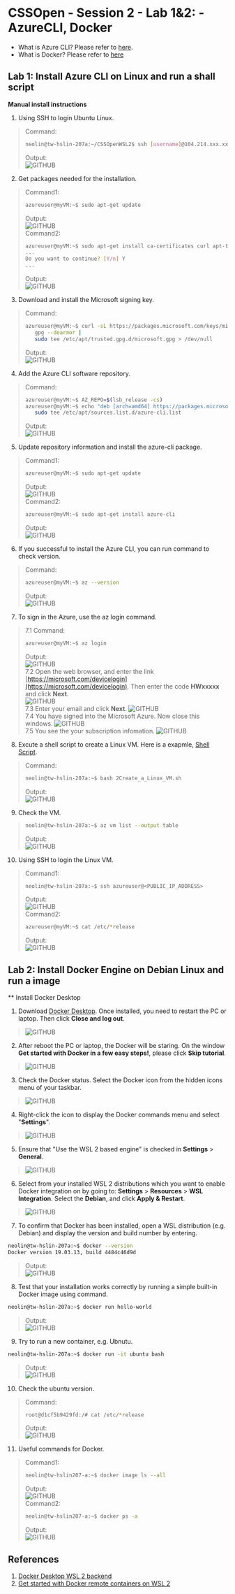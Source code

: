 # CSSOpen - Session 2 - Lab 1&2: - AzureCLI, Docker

- What is Azure CLI? Please refer to [here](https://docs.microsoft.com/en-us/cli/azure/what-is-azure-cli?view=azure-cli-latest).
- What is Docker? Please refer to [here](https://docs.microsoft.com/en-us/dotnet/architecture/containerized-lifecycle/what-is-docker)

## Lab 1: Install Azure CLI on Linux and run a shall script

**Manual install instructions**

1. Using SSH to login Ubuntu Linux.
> Command:<br>
> ```bash
> neolin@tw-hslin-207a:~/CSSOpenWSL2$ ssh [username]@104.214.xxx.xxx
> ```
> Output:<br>
> ![GITHUB](https://github.com/neolin-ms/CSSOpenAzureCLIDocker/blob/master/AzureCLIImages/1_1.png "1_1")<br>
2. Get packages needed for the installation.
> Command1:<br> 
> ```bash
> azureuser@myVM:~$ sudo apt-get update
> ```
> Output:<br>
> ![GITHUB](https://github.com/neolin-ms/CSSOpenAzureCLIDocker/blob/master/AzureCLIImages/1_2.png "1_2")<br>
> Command2:<br>
> ```bash
> azureuser@myVM:~$ sudo apt-get install ca-certificates curl apt-transport-https lsb-release gnupg
> ...
> Do you want to continue? [Y/n] Y
> ...
> ```
> Output:<br>
> ![GITHUB](https://github.com/neolin-ms/CSSOpenAzureCLIDocker/blob/master/AzureCLIImages/1_3.png "1_3")<br>
3. Download and install the Microsoft signing key.
> Command:<br> 
> ```bash
> azureuser@myVM:~$ curl -sL https://packages.microsoft.com/keys/microsoft.asc |
>    gpg --dearmor |
>    sudo tee /etc/apt/trusted.gpg.d/microsoft.gpg > /dev/null 
> ```
> Output:<br>
> ![GITHUB](https://github.com/neolin-ms/CSSOpenAzureCLIDocker/blob/master/AzureCLIImages/1_4.png "1_4")<br>
4. Add the Azure CLI software repository.
> Command:<br>
> ```bash
> azureuser@myVM:~$ AZ_REPO=$(lsb_release -cs)
> azureuser@myVM:~$ echo "deb [arch=amd64] https://packages.microsoft.com/repos/azure-cli/ $AZ_REPO main" |
>    sudo tee /etc/apt/sources.list.d/azure-cli.list
> ```
> Output:<br>
> ![GITHUB](https://github.com/neolin-ms/CSSOpenAzureCLIDocker/blob/master/AzureCLIImages/1_5.png "1_5")<br>
5. Update repository information and install the azure-cli package. 
> Command1:<br>
> ```bash
> azureuser@myVM:~$ sudo apt-get update
> ```
> Output:<br>
> ![GITHUB](https://github.com/neolin-ms/CSSOpenAzureCLIDocker/blob/master/AzureCLIImages/1_6.png "1_6")<br>
> Command2:<br>
> ```bash
> azureuser@myVM:~$ sudo apt-get install azure-cli
> ```
> Output:<br>
> ![GITHUB](https://github.com/neolin-ms/CSSOpenAzureCLIDocker/blob/master/AzureCLIImages/1_7.png "1_7")<br>
6. If you successful to install the Azure CLI, you can run command to check version.  
> Command:<br>
> ```bash 
> azureuser@myVM:~$ az --version
> ```
> Output:<br>
> ![GITHUB](https://github.com/neolin-ms/CSSOpenAzureCLIDocker/blob/master/AzureCLIImages/1_8.png "1_8")<br>
7. To sign in the Azure, use the az login command.
> 7.1 Command:<br>
> ```bash
> azureuser@myVM:~$ az login
> ```
> Output:<br>
> ![GITHUB](https://github.com/neolin-ms/CSSOpenAzureCLIDocker/blob/master/AzureCLIImages/1_9.png "1_9")<br>
> 7.2 Open the web browser, and enter the link [https://microsoft.com/devicelogin](https://microsoft.com/devicelogin). Then enter the code **HWxxxxx** and click **Next**.<br> 
> ![GITHUB](https://github.com/neolin-ms/CSSOpenAzureCLIDocker/blob/master/AzureCLIImages/1_10.png "1_10")<br>
> 7.3 Enter your email and click **Next**. 
> ![GITHUB](https://github.com/neolin-ms/CSSOpenAzureCLIDocker/blob/master/AzureCLIImages/1_11.png "1_11")<br>
> 7.4 You have signed into the Microsoft Azure. Now close this windows. 
> ![GITHUB](https://github.com/neolin-ms/CSSOpenAzureCLIDocker/blob/master/AzureCLIImages/1_12.png "1_12")<br>
> 7.5 You see the your subscription infomation. 
> ![GITHUB](https://github.com/neolin-ms/CSSOpenAzureCLIDocker/blob/master/AzureCLIImages/1_13.png "1_13")<br>
8. Excute a shell script to create a Linux VM. Here is a exapmle, [Shell Script](https://github.com/neolin-ms/AzureCLI/blob/master/2Create_a_Linux_VM.sh).
> Command:<br>
> ```bash
> neolin@tw-hslin-207a:~$ bash 2Create_a_Linux_VM.sh 
> ```
> Output:<br>
> ![GITHUB](https://github.com/neolin-ms/CSSOpenAzureCLIDocker/blob/master/AzureCLIImages/1_14.png "1_14")<br>
9. Check the VM. 
> ```bash
> neolin@tw-hslin-207a:~$ az vm list --output table 
> ```
> Output:<br>
> ![GITHUB](https://github.com/neolin-ms/CSSOpenAzureCLIDocker/blob/master/AzureCLIImages/1_15.png "1_15")<br>
10. Using SSH to login the Linux VM.
> Command1:<br>
> ```bash
> neolin@tw-hslin-207a:~$ ssh azureuser@<PUBLIC_IP_ADDRESS> 
> ``` 
> Output:<br>
> ![GITHUB](https://github.com/neolin-ms/CSSOpenAzureCLIDocker/blob/master/AzureCLIImages/1_16.png "1_16")<br>
> Command2:<br>
> ```bash
> azureuser@myVM:~$ cat /etc/*release
> ```
> Output:<br>
> ![GITHUB](https://github.com/neolin-ms/CSSOpenAzureCLIDocker/blob/master/AzureCLIImages/1_17.png "1_17")<br>

## Lab 2: Install Docker Engine on Debian Linux and run a image

** Install Docker Desktop

1. Download [Docker Desktop](https://docs.docker.com/docker-for-windows/wsl/#download). Once installed, you need to restart the PC or laptop. Then click **Close and log out**.  
> ![GITHUB](https://github.com/neolin-ms/CSSOpenAzureCLIDocker/blob/master/AzureDockerImages/2_1.png "2_1")<br>
2. After reboot the PC or laptop, the Docker will be staring. On the window **Get started with Docker in a few easy steps!**, please click **Skip tutorial**. 
> ![GITHUB](https://github.com/neolin-ms/CSSOpenAzureCLIDocker/blob/master/AzureDockerImages/2_2.png "2_2")<br>
3. Check the Docker status. Select the Docker icon from the hidden icons menu of your taskbar.
> ![GITHUB](https://github.com/neolin-ms/CSSOpenAzureCLIDocker/blob/master/AzureDockerImages/2_3.png "2_3")<br>
4. Right-click the icon to display the Docker commands menu and select "**Settings**".
> ![GITHUB](https://github.com/neolin-ms/CSSOpenAzureCLIDocker/blob/master/AzureDockerImages/2_4.png "2_4")<br>
5. Ensure that "Use the WSL 2 based engine" is checked in **Settings** > **General**.
> ![GITHUB](https://github.com/neolin-ms/CSSOpenAzureCLIDocker/blob/master/AzureDockerImages/2_5.png "2_5")<br>
6. Select from your installed WSL 2 distributions which you want to enable Docker integration on by going to: **Settings** > **Resources** > **WSL Integration**. Select the **Debian**, and click **Apply & Restart**.
> ![GITHUB](https://github.com/neolin-ms/CSSOpenAzureCLIDocker/blob/master/AzureDockerImages/2_6.png "2_6")<br>
7. To confirm that Docker has been installed, open a WSL distribution (e.g. Debian) and display the version and build number by entering. 
```bash
neolin@tw-hslin-207a:~$ docker --version
Docker version 19.03.13, build 4484c46d9d
```
> Output:<br>
> ![GITHUB](https://github.com/neolin-ms/CSSOpenAzureCLIDocker/blob/master/AzureDockerImages/2_7.png "2_7")<br>
8. Test that your installation works correctly by running a simple built-in Docker image using command. 
```bash
neolin@tw-hslin-207a:~$ docker run hello-world
```
> Output:<br>
> ![GITHUB](https://github.com/neolin-ms/CSSOpenAzureCLIDocker/blob/master/AzureDockerImages/2_8.png "2_8")<br>
9. Try to run a new container, e.g. Ubnutu. 
```bash
neolin@tw-hslin-207a:~$ docker run -it ubuntu bash
```
> Output:<br>
> ![GITHUB](https://github.com/neolin-ms/CSSOpenAzureCLIDocker/blob/master/AzureDockerImages/2_9.png "2_9")<br>
10. Check the ubuntu version.
> Command:<br>
>```bash
>root@d1cf5b9429fd:/# cat /etc/*release
>```
> Output:<br>
> ![GITHUB](https://github.com/neolin-ms/CSSOpenAzureCLIDocker/blob/master/AzureDockerImages/2_10.png "2_10")<br>
11. Useful commands for Docker.
> Command1:<br>
> ```bash
> neolin@tw-hslin207-a:~$ docker image ls --all
> ````
> Output:<br>
> ![GITHUB](https://github.com/neolin-ms/CSSOpenAzureCLIDocker/blob/master/AzureDockerImages/2_11.png "2_11")<br>
> Command2:<br>
> ```bash
> neolin@tw-hslin207-a:~$ docker ps -a
> ```
> Output:<br>
> ![GITHUB](https://github.com/neolin-ms/CSSOpenAzureCLIDocker/blob/master/AzureDockerImages/2_12.png "2_12")<br>

## References

1. [Docker Desktop WSL 2 backend](https://docs.docker.com/docker-for-windows/wsl/) 
2. [Get started with Docker remote containers on WSL 2](https://docs.microsoft.com/en-us/windows/wsl/tutorials/wsl-containers) 
